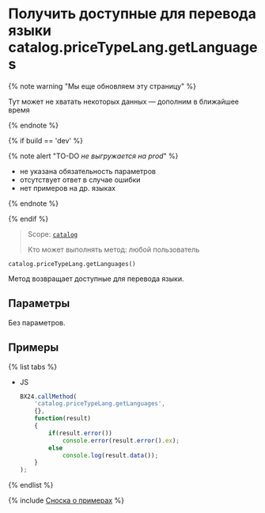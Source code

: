 # Получить доступные для перевода языки catalog.priceTypeLang.getLanguages

{% note warning "Мы еще обновляем эту страницу" %}

Тут может не хватать некоторых данных — дополним в ближайшее время

{% endnote %}

{% if build == 'dev' %}

{% note alert "TO-DO _не выгружается на prod_" %}

- не указана обязательность параметров
- отсутствует ответ в случае ошибки 
- нет примеров на др. языках
  
{% endnote %}

{% endif %}

> Scope: [`catalog`](../../../scopes/permissions.md)
>
> Кто может выполнять метод: любой пользователь

```http
catalog.priceTypeLang.getLanguages()
```

Метод возвращает доступные для перевода языки.

## Параметры

Без параметров.

## Примеры

{% list tabs %}

- JS

    ```js
    BX24.callMethod(
        'catalog.priceTypeLang.getLanguages',
        {},
        function(result)
        {
            if(result.error())
                console.error(result.error().ex);
            else
                console.log(result.data());
        }
    );
    ```

{% endlist %}


{% include [Сноска о примерах](../../../../_includes/examples.md) %}
